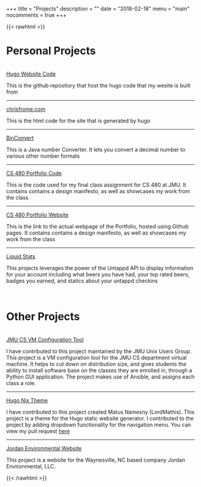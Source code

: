 +++
title = "Projects"
description = ""
date = "2018-02-18"
menu = "main"
nocomments = true
+++

{{< rawhtml >}}
   <h1>Personal Projects</h1>
   <br />
   <i class="fa fa-github fa-lg"></i> <a href="http://github.com/cfrome77/hugo-website-code">Hugo Website Code</a>
   <p>This is the github repository that host the hugo code that my wesite is built from</p>
   <hr />
   <i class="fa fa-github fa-lg"></i> <a href="http://github.com/cfrome77/cfrome77.github.io">chrisfrome.com</a>
   <p>This is the html code for the site that is generated by hugo</p>
   <hr />
   <i class="fa fa-github fa-lg"></i> <a href="http://github.com/cfrome77/BinConvert">BinConvert</a>
   <p>This is a Java number Converter. It lets you convert a decimal number to various other number formats</p>
   <hr />
   <i class="fa fa-github fa-lg"></i> <a href="http://github.com/cfrome77/CS480-Portfolio">CS 480 Portfolio Code</a>
   <p>This is the code used for my final class assignment for CS 480 at JMU. It contains contains a design manifesto, 
      as well as showcases my work from the class</p>
   <hr />
   <i class="fa fa-link fa-lg"></i> <a href="http://chrisfrome.com/CS480-Portfolio">CS 480 Portfolio Website</a>
   <p>This is the link to the actual webpage of the Portfolio, hosted using Github pages. It contains contains a design manifesto, 
      as well as showcases my work from the class</p>
   <hr />
   <i class="fa fa-github fa-lg"></i> <a href="http://github.com/cfrome77/liquid-stats">Liquid Stats</a>
   <p>This projects leverages the power of the Untappd API to display information for your account including what beers you have had, your top rated beers, badges you earned, and statics about your untappd checkins</p>

   <br />

   <h1>Other Projects</h1>
   <br />
   <i class="fa fa-github fa-lg"></i> <a href="http://github.com/jmunixusers/cs-vm-build">JMU CS VM Configuration Tool</a>
   <p>I have contributed to this project maintained by the JMU Unix Users Group. This project is a VM configuration tool for the JMU CS department virtual machine. It helps to cut down on distribution size, and gives students the ability to install software base on the classes they are enrolled in, through a Python GUI application. The project makes use of Ansible, and assigns each class a role.</p>
   <hr />
   <i class="fa fa-github fa-lg"></i> <a href="https://github.com/LordMathis/hugo-theme-nix/">Hugo Nix Theme</a>
   <p>I have contributed to this project created Matus Namesny (LordMathis). This project is a theme for the Hugo static website generator. I contributed to the project by adding dropdown functionality for the navigation menu.
   You can view my pull request <a href="https://github.com/LordMathis/hugo-theme-nix/pull/41">here</a>
   </p>
   <hr />
   <i class="fa fa-link fa-lg"></i> <a href="https://www.jordanenvironmental.net/">Jordan Environmental Website</a>
   <p>This project is a website for the Waynesville, NC based company Jordan Environmental, LLC.</p>
{{< /rawhtml >}}



